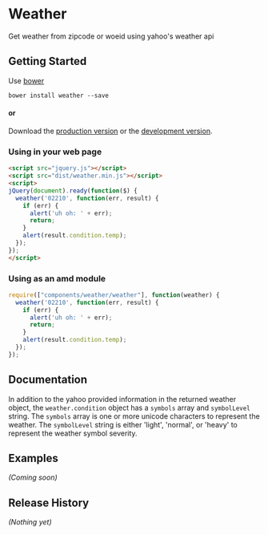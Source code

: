 # Weather

Get weather from zipcode or woeid using yahoo's weather api

## Getting Started

Use [bower](http://bower.io)

```
bower install weather --save
```

#### or

Download the [production version][min] or the [development version][max].

[min]: https://raw.github.com/danheberden/jquery-weather/master/dist/weather.min.js
[max]: https://raw.github.com/danheberden/jquery-weather/master/dist/weather.js

### Using in your web page

```html
<script src="jquery.js"></script>
<script src="dist/weather.min.js"></script>
<script>
jQuery(document).ready(function($) {
  weather('02210', function(err, result) {
    if (err) {
      alert('uh oh: ' + err);
      return;
    }
    alert(result.condition.temp);
  });
});
</script>
```

### Using as an amd module

```javascript
require(["components/weather/weather"], function(weather) {
  weather('02210', function(err, result) {
    if (err) {
      alert('uh oh: ' + err);
      return;
    }
    alert(result.condition.temp);
  });
});
```

## Documentation

In addition to the yahoo provided information in the returned weather object, 
the `weather.condition` object has a `symbols` array and `symbolLevel` string.
The `symbols` array is one or more unicode characters to represent the weather.
The `symbolLevel` string is either 'light', 'normal', or 'heavy' to represent
the weather symbol severity.

## Examples
_(Coming soon)_

## Release History
_(Nothing yet)_
